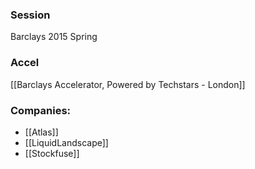
### Session
Barclays 2015 Spring

### Accel
[[Barclays Accelerator, Powered by Techstars - London]]

### Companies:
- [[Atlas]]
- [[LiquidLandscape]]
- [[Stockfuse]]


